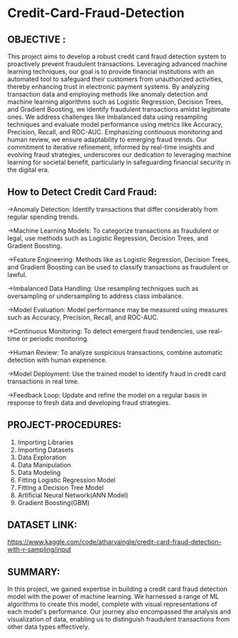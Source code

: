 # Credit-Card-Fraud-Detection


OBJECTIVE :
------------
This project aims to develop a robust credit card fraud detection system to proactively prevent fraudulent transactions. Leveraging advanced machine learning techniques, our goal is to provide financial institutions with an automated tool to safeguard their customers from unauthorized activities, thereby enhancing trust in electronic payment systems. By analyzing transaction data and employing methods like anomaly detection and machine learning algorithms such as Logistic Regression, Decision Trees, and Gradient Boosting, we identify fraudulent transactions amidst legitimate ones. We address challenges like imbalanced data using resampling techniques and evaluate model performance using metrics like Accuracy, Precision, Recall, and ROC-AUC. Emphasizing continuous monitoring and human review, we ensure adaptability to emerging fraud trends. Our commitment to iterative refinement, informed by real-time insights and evolving fraud strategies, underscores our dedication to leveraging machine learning for societal benefit, particularly in safeguarding financial security in the digital era.

How to Detect Credit Card Fraud:
---------------------------------
->Anomaly Detection: Identify transactions that differ considerably from regular spending trends.

->Machine Learning Models: To categorize transactions as fraudulent or legal, use methods such as Logistic Regression, Decision Trees, and Gradient Boosting.

->Feature Engineering: Methods like as Logistic Regression, Decision Trees, and Gradient Boosting can be used to classify transactions as fraudulent or lawful.

->Imbalanced Data Handling: Use resampling techniques such as oversampling or undersampling to address class imbalance.

->Model Evaluation: Model performance may be measured using measures such as Accuracy, Precision, Recall, and ROC-AUC.

->Continuous Monitoring: To detect emergent fraud tendencies, use real-time or periodic monitoring.

->Human Review: To analyze suspicious transactions, combine automatic detection with human experience.

->Model Deployment: Use the trained model to identify fraud in credit card transactions in real time.

->Feedback Loop: Update and refine the model on a regular basis in response to fresh data and developing fraud strategies.

PROJECT-PROCEDURES:
-------------------
1. Importing Libraries
2. Importing Datasets
3. Data Exploration
4. Data Manipulation
5. Data Modeling
6. Fitting Logistic Regression Model
7. Fitting a Decision Tree Model
8. Artificial Neural Network(ANN Model)
9. Gradient Boosting(GBM)

DATASET LINK:
-------------
https://www.kaggle.com/code/atharvaingle/credit-card-fraud-detection-with-r-sampling/input

SUMMARY:
--------
In this project, we gained expertise in building a credit card fraud detection model with the power of machine learning. We harnessed a range of ML algorithms to create this model, complete with visual representations of each model's performance. Our journey also encompassed the analysis and visualization of data, enabling us to distinguish fraudulent transactions from other data types effectively.
